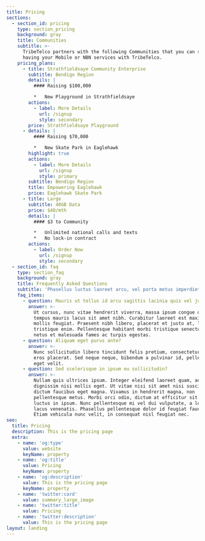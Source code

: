 ```yaml
---
title: Pricing
sections:
  - section_id: pricing
    type: section_pricing
    background: gray
    title: Communities
    subtitle: >-
      TribeTelco partners with the following Communities that you can support by
      having your Mobile or NBN services with TribeTelco.
    pricing_plans:
      - title: Strathfieldsaye Community Enterprise
        subtitle: Bendigo Region
        details: |
          #### Raising $100,000

          *   New Playground in Strathfieldsaye
        actions:
          - label: More Details
            url: /signup
            style: secondary
        price: Strathfieldsaye Playground
      - details: |
          #### Raising $70,000

          *   New Skate Park in Eaglehawk
        highlight: true
        actions:
          - label: More Details
            url: /signup
            style: primary
        subtitle: Bendigo Region
        title: Empowering Eaglehawk
        price: Eaglehawk Skate Park
      - title: Large
        subtitle: 40GB Data
        price: $40/mth
        details: |
          #### $3 to Community

          *   Unlimited national calls and texts
          *   No lock-in contract
        actions:
          - label: Order Now
            url: /signup
            style: secondary
  - section_id: faq
    type: section_faq
    background: gray
    title: Frequently Asked Questions
    subtitle: 'Phasellus luctus laoreet arcu, vel porta metus imperdiet sit amet.'
    faq_items:
      - question: Mauris ut tellus id arcu sagittis lacinia quis vel justo?
        answer: >-
          Ut cursus, nunc vitae hendrerit viverra, massa ipsum congue quam, sed
          tempus mauris lacus sit amet nibh. Curabitur laoreet est maximus
          mollis feugiat. Praesent nibh libero, placerat et justo at, luctus
          tristique enim. Pellentesque habitant morbi tristique senectus et
          netus et malesuada fames ac turpis egestas.
      - question: Aliquam eget purus ante?
        answer: >-
          Nunc sollicitudin libero tincidunt felis pretium, consectetur aliquam
          eros placerat. Sed neque neque, bibendum a pulvinar id, pellentesque
          eget velit.
      - question: Sed scelerisque in ipsum eu sollicitudin?
        answer: >-
          Nullam quis ultrices ipsum. Integer eleifend laoreet quam, ac
          dignissim nisi mollis eget. Ut vitae nisi sit amet nisi suscipit
          dictum faucibus eget magna. Vivamus in hendrerit magna, non
          pellentesque metus. Morbi orci odio, dictum at efficitur sit amet,
          luctus in ipsum. Nunc pellentesque mi vel dui vulputate, a lobortis
          lacus venenatis. Phasellus pellentesque dolor id feugiat faucibus.
          Etiam vehicula nunc velit, in consequat nisl feugiat nec.
seo:
  title: Pricing
  description: This is the pricing page
  extra:
    - name: 'og:type'
      value: website
      keyName: property
    - name: 'og:title'
      value: Pricing
      keyName: property
    - name: 'og:description'
      value: This is the pricing page
      keyName: property
    - name: 'twitter:card'
      value: summary_large_image
    - name: 'twitter:title'
      value: Pricing
    - name: 'twitter:description'
      value: This is the pricing page
layout: landing
---
```

